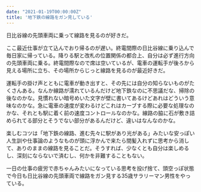 ```yaml
---
date: "2021-01-19T00:00:00Z"
title: '地下鉄の線路をガン見している'
---
```


日比谷線の先頭車両に乗って線路を見るのが好きだ。

ここ最近仕事が立て込んでおり帰るのが遅い。終電間際の日比谷線に乗り込んで毎日家に帰っている。降りる駅と改札の位置関係の都合上、自分は必ず進行方向の先頭車両に乗る。終電間際なので席は空いているが、電車の運転手が後ろから見える場所に立ち、その場所からじっと線路を見るのが最近好きだ。

運転手の掛け声とともに電車が動き出すと、その先には自分の知らないものがたくさんある。なんか線路が濡れているんだけど地下鉄なのに不思議だな、掃除の後なのかな。見慣れない暗号めいた文字が壁に書いてあるけどあれはどういう意味なのかな。急に電車の速度が変わるけどこれはカーブする際に必要な処理なのかな、それとも駅に着く前の速度コントロールなのかな。線路の脇に石が敷き詰められてる部分とそうでない部分があるんだけど、違いはなんなのかな。

楽しむコツは「地下鉄の線路、進む先々に駅があり光がある」みたいな安っぽい人生訓や仕事論のようなものが頭に浮かんで来たら間髪入れずに思考から消して、ありのままの線路を見ることだ。そうすれば、少なくとも自分は楽しめるし、深刻にならないで済むし、何かを非難することもない。

一日の仕事の疲労で赤ちゃんみたいになっている思考を投げ捨て、頭空っぽ状態で今日も日比谷線の先頭車両で線路をガン見する35歳サラリーマン男性をやっている。
